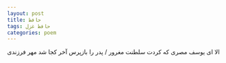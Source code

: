 ```yaml
---
layout: post
title: حافظ
tags: حافظ غزل
categories: poem
---
```


الا ای یوسف مصری که کردت سلطنت مغرور / پدر را بازپرس آخر کجا شد مهر فرزندی
